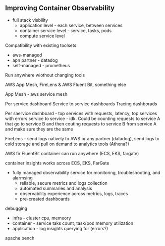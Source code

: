 Improving Container Observability
---
* full stack visbility
  * application level - each service, between services
  * container service level - service, tasks, pods
  * compute service level

Compatibility with existing toolsets
* aws-managed
* apn partner - datadog
* self-managed - prometheus

Run anywhere wiothout changing tools

AWS App Mesh, FireLens & AWS Fluent Bit, something else

App Mesh - aws service mesh

Per service dashboard
Service to service dashboards
Tracing dashborads

Per saervice dashboard - top services with requests, latency, top services with errors
service to service - idk.  Could be counting requests to service A that go to service B and then couting requests to service B from service A and make sure they are the same

FireLens - send logs natively to AWS or any partner (datadog), send logs to cold storage and pull on demand to analytics tools (Athena?)

AWS fir FluentBit container can run anywhere (ECS, EKS, fargate)

container insights works across ECS, EKS, FarGate
  * fully managed observability service for monitoring, troubleshooting, and alarmsing
    * reliable, secure metrics and logs collection
    * automated summaries and analysis
    * observability experience across metrics, logs, traces
    * pre-created dashboards

 debugging
   * infra - cluster cpu, memeory
   * container - service taks count, task/pod memory utilization
   * application - log insights querying for (errors?)

 apache bench
